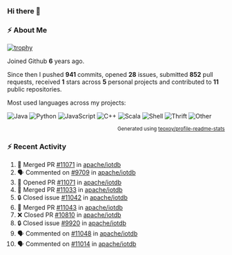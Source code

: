 ### Hi there 👋

### :zap: About Me

[![trophy](https://github-profile-trophy.vercel.app/?username=HTHou&theme=onedark)](https://github.com/ryo-ma/github-profile-trophy)
   
Joined Github **6** years ago.

Since then I pushed **941** commits, opened **28** issues, submitted **852** pull requests, received **1** stars across **5** personal projects and contributed to **11** public repositories.

Most used languages across my projects:

![Java](https://img.shields.io/static/v1?style=flat-square&label=%E2%A0%80&color=555&labelColor=%23b07219&message=Java%EF%B8%B195.4%25)
![Python](https://img.shields.io/static/v1?style=flat-square&label=%E2%A0%80&color=555&labelColor=%233572A5&message=Python%EF%B8%B11.2%25)
![JavaScript](https://img.shields.io/static/v1?style=flat-square&label=%E2%A0%80&color=555&labelColor=%23f1e05a&message=JavaScript%EF%B8%B10.7%25)
![C++](https://img.shields.io/static/v1?style=flat-square&label=%E2%A0%80&color=555&labelColor=%23f34b7d&message=C%2B%2B%EF%B8%B10.5%25)
![Scala](https://img.shields.io/static/v1?style=flat-square&label=%E2%A0%80&color=555&labelColor=%23c22d40&message=Scala%EF%B8%B10.4%25)
![Shell](https://img.shields.io/static/v1?style=flat-square&label=%E2%A0%80&color=555&labelColor=%2389e051&message=Shell%EF%B8%B10.3%25)
![Thrift](https://img.shields.io/static/v1?style=flat-square&label=%E2%A0%80&color=555&labelColor=%23D12127&message=Thrift%EF%B8%B10.3%25)
![Other](https://img.shields.io/static/v1?style=flat-square&label=%E2%A0%80&color=555&labelColor=%23ededed&message=Other%EF%B8%B10.8%25)

<p align="right"><sub>Generated using <a href="https://github.com/marketplace/actions/profile-readme-stats">teoxoy/profile-readme-stats</a></sub></p>


<!--![](https://github.com/HTHou/HTHou/blob/output/github-contribution-grid-snake.svg)-->

<!--![Haonan Hou's github stats](https://github-readme-stats.vercel.app/api?username=HTHou&count_private=true&show_icons=true&theme=onedark)-->

<!--![Haonan Hou's wakatime stats](https://github-readme-stats.vercel.app/api/wakatime?username=HTHou&layout=compact&theme=onedark)-->

<!--![Top Langs](https://github-readme-stats.vercel.app/api/top-langs/?username=HTHou&theme=onedark&layout=compact)-->

### :zap: Recent Activity
<!--START_SECTION:activity-->
1. 🎉 Merged PR [#11071](https://github.com/apache/iotdb/pull/11071) in [apache/iotdb](https://github.com/apache/iotdb)
2. 🗣 Commented on [#9709](https://github.com/apache/iotdb/issues/9709#issuecomment-1709425970) in [apache/iotdb](https://github.com/apache/iotdb)
3. 💪 Opened PR [#11071](https://github.com/apache/iotdb/pull/11071) in [apache/iotdb](https://github.com/apache/iotdb)
4. 🎉 Merged PR [#11033](https://github.com/apache/iotdb/pull/11033) in [apache/iotdb](https://github.com/apache/iotdb)
5. 🔒 Closed issue [#11042](https://github.com/apache/iotdb/issues/11042) in [apache/iotdb](https://github.com/apache/iotdb)
6. 🎉 Merged PR [#11043](https://github.com/apache/iotdb/pull/11043) in [apache/iotdb](https://github.com/apache/iotdb)
7. ❌ Closed PR [#10810](https://github.com/apache/iotdb/pull/10810) in [apache/iotdb](https://github.com/apache/iotdb)
8. 🔒 Closed issue [#9920](https://github.com/apache/iotdb/issues/9920) in [apache/iotdb](https://github.com/apache/iotdb)
9. 🗣 Commented on [#11048](https://github.com/apache/iotdb/issues/11048#issuecomment-1707529707) in [apache/iotdb](https://github.com/apache/iotdb)
10. 🗣 Commented on [#11014](https://github.com/apache/iotdb/issues/11014#issuecomment-1705867657) in [apache/iotdb](https://github.com/apache/iotdb)
<!--END_SECTION:activity-->

<!--
**HTHou/HTHou** is a ✨ _special_ ✨ repository because its `README.md` (this file) appears on your GitHub profile.

Here are some ideas to get you started:

- 🔭 I’m currently working on ...
- 🌱 I’m currently learning ...
- 👯 I’m looking to collaborate on ...
- 🤔 I’m looking for help with ...
- 💬 Ask me about ...
- 📫 How to reach me: ...
- 😄 Pronouns: ...
- ⚡ Fun fact: ...
-->
